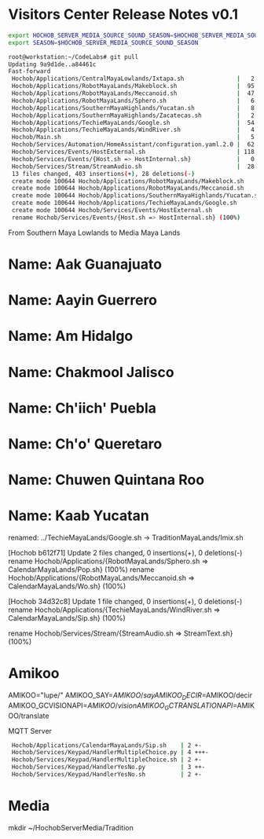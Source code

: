 # Visitors Center Release Notes v0.1

```sh
export HOCHOB_SERVER_MEDIA_SOURCE_SOUND_SEASON=$HOCHOB_SERVER_MEDIA_SOURCE_SOUND/Season/
export SEASON=$HOCHOB_SERVER_MEDIA_SOURCE_SOUND_SEASON
```

```sh
root@workstation:~/CodeLabs# git pull
Updating 9a9d1de..a84461c
Fast-forward
 Hochob/Applications/CentralMayaLowlands/Ixtapa.sh               |   2 +-
 Hochob/Applications/RobotMayaLands/Makeblock.sh                 |  95 ++++++++++++++++++++++++++++++++++++++++++++++++++++++++++++++
 Hochob/Applications/RobotMayaLands/Meccanoid.sh                 |  47 +++++++++++++++++++++++++++++++
 Hochob/Applications/RobotMayaLands/Sphero.sh                    |   6 ++--
 Hochob/Applications/SouthernMayaHighlands/Yucatan.sh            |   8 ++++++
 Hochob/Applications/SouthernMayaHighlands/Zacatecas.sh          |   2 +-
 Hochob/Applications/TechieMayaLands/Google.sh                   |  54 +++++++++++++++++++++++++++++++++++
 Hochob/Applications/TechieMayaLands/WindRiver.sh                |   4 +--
 Hochob/Main.sh                                                  |   5 ++++
 Hochob/Services/Automation/HomeAssistant/configuration.yaml.2.0 |  62 ++++++++++++++++++++++++++++++++--------
 Hochob/Services/Events/HostExternal.sh                          | 118 +++++++++++++++++++++++++++++++++++++++++++++++++++++++++++++++++++++++++++++
 Hochob/Services/Events/{Host.sh => HostInternal.sh}             |   0
 Hochob/Services/Stream/StreamAudio.sh                           |  28 ++++++++++++-------
 13 files changed, 403 insertions(+), 28 deletions(-)
 create mode 100644 Hochob/Applications/RobotMayaLands/Makeblock.sh
 create mode 100644 Hochob/Applications/RobotMayaLands/Meccanoid.sh
 create mode 100644 Hochob/Applications/SouthernMayaHighlands/Yucatan.sh
 create mode 100644 Hochob/Applications/TechieMayaLands/Google.sh
 create mode 100644 Hochob/Services/Events/HostExternal.sh
 rename Hochob/Services/Events/{Host.sh => HostInternal.sh} (100%)
```

From Southern Maya Lowlands to Media Maya Lands

# Name: Aak Guanajuato
# Name: Aayin Guerrero
# Name: Am Hidalgo
# Name: Chakmool Jalisco
# Name: Ch'iich' Puebla
# Name: Ch'o' Queretaro
# Name: Chuwen Quintana Roo
# Name: Kaab Yucatan

renamed:    ../TechieMayaLands/Google.sh -> TraditionMayaLands/Imix.sh

[Hochob b612f71] Update
 2 files changed, 0 insertions(+), 0 deletions(-)
 rename Hochob/Applications/{RobotMayaLands/Sphero.sh => CalendarMayaLands/Pop.sh} (100%)
 rename Hochob/Applications/{RobotMayaLands/Meccanoid.sh => CalendarMayaLands/Wo.sh} (100%)

[Hochob 34d32c8] Update
 1 file changed, 0 insertions(+), 0 deletions(-)
 rename Hochob/Applications/{TechieMayaLands/WindRiver.sh => CalendarMayaLands/Sip.sh} (100%)

rename Hochob/Services/Stream/{StreamAudio.sh => StreamText.sh} (100%)

# Amikoo

AMIKOO="lupe/"
AMIKOO_SAY=$AMIKOO/say
AMIKOO_DECIR=$AMIKOO/decir
AMIKOO_GCVISIONAPI=$AMIKOO/vision
AMIKOO_GCTRANSLATIONAPI=$AMIKOO/translate


MQTT Server

```sh
 Hochob/Applications/CalendarMayaLands/Sip.sh    | 2 +-
 Hochob/Services/Keypad/HandlerMultipleChoice.py | 4 +++-
 Hochob/Services/Keypad/HandlerMultipleChoice.sh | 2 +-
 Hochob/Services/Keypad/HandlerYesNo.py          | 3 ++-
 Hochob/Services/Keypad/HandlerYesNo.sh          | 2 +-
```

# Media

mkdir ~/HochobServerMedia/Tradition

